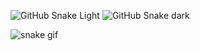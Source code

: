<!-- ### Hi there 👋 -->

<!--
**anonimuslim/anonimuslim** is a ✨ _special_ ✨ repository because its `README.md` (this file) appears on your GitHub profile.

Here are some ideas to get you started:

- 🔭 I’m currently working on ...
- 🌱 I’m currently learning ...
- 👯 I’m looking to collaborate on ...
- 🤔 I’m looking for help with ...
- 💬 Ask me about ...
- 📫 How to reach me: ...
- 😄 Pronouns: ...
- ⚡ Fun fact: ...
-->

<!-- yang atas adalah generate asli dari github -->
![GitHub Snake Light](github-snake.svg#gh-light-mode-only)
![GitHub Snake dark](github-snake-dark.svg#gh-dark-mode-only)

![snake gif](https://github.com/anonimuslim/anonimuslim/blob/output/github-contribution-grid-snake.gif)
